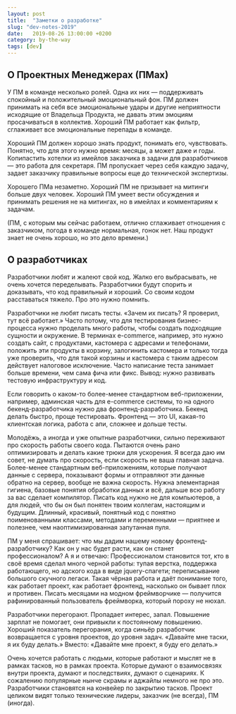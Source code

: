 ```yaml
---
layout: post
title:  "Заметки о разработке"
slug: "dev-notes-2019"
date:   2019-08-26 13:00:00 +0200
category: by-the-way
tags: [dev]
---
```


## О Проектных Менеджерах (ПМах)

У ПМ в команде несколько ролей. Одна их них — поддерживать спокойный и положительный эмоциональный фон. ПМ должен принимать на себя все эмоциональные удары и другие неприятности исходящие от Владельца Продукта, не давать этим эмоциям просачиваться в коллектив. Хороший ПМ работает как фильтр, сглаживает все эмоциональные перепады в команде.

Хороший ПМ должен хорошо знать продукт, понимать его, чувствовать. Понятно, что для этого нужно время: месяцы, а может даже и годы. Копипастить хотелки из имейлов заказчика в задачи для разработчиков — это работа для секретаря. ПМ пропускает через себя каждую задачу, задает заказчику правильные вопросы еще до технической экспертизы.

Хорошего ПМа незаметно. Хороший ПМ не призывает на митинги больше двух человек. Хороший ПМ умеет вести обсуждения и принимать решения не на митингах, но в имейлах и комментариям к задачам.

(ПМ, с которым мы сейчас работаем, отлично сглаживает отношения с заказчиком, погода в команде нормальная, гонок нет. Наш продукт знает не очень хорошо, но это дело времени.)

## О разработчиках

Разработчики любят и жалеют свой код. Жалко его выбрасывать, не очень хочется переделывать. Разработчики будут спорить и доказывать, что код правильный и хороший. Со своим кодом расставаться тяжело. Про это нужно помнить.

Разработчики не любят писать тесты. «Зачем их писать? Я проверил, тут всё работает.» Часто потому, что для тестирования бизнес-процесса нужно проделать много работы, чтобы создать подходящие сущности и окружение. В терминах e-commerce, например, это нужно создать сайт, с продуктами, кастомера с адресами и телефонами, положить эти продукты в корзину, залогинить кастомера и только тогда уже проверить, что для такой корзины и кастомера с таким адресом действует налоговое исключение. Часто написание теста занимает больше времени, чем сама фича или фикс. Вывод: нужно развивать тестовую инфраструктуру и код.

Если говорить о каком-то более-менее стандартном веб-приложении, например, админская часть для e-commerce системы, то на одного бекенд-разработчика нужно два фронтенд-разработчика. Бекенд делать быстро, проще тестировать. Фронтенд — это UI, какая-то клиентская логика, работа с апи, сложнее и дольше тесты.

Молодёжь, а иногда и уже опытные разработчики, сильно переживают про скорость работы своего кода. Пытаются очень рано оптимизировать и делать какие трюки для ускорения. Я всегда даю им совет, не думать про скорость, если скорость не ваша главная задача. Более-менее стандартным веб-приложениям, которые получают данные с сервера, показывают формы и отправляют эти данные обратно на сервер, вообще не важна скорость. Нужна элементарная гигиена, базовые понятия обработки данных и всё, дальше всю работу за вас сделает компилятор. Писать код нужно не для компьютеров, а для людей, что бы он был понятен твоим коллегам, настоящим и будущим. Длинный, красивый, понятный код с понятно поименованными классами, методами и переменными — приятнее и полезнее, чем наоптимизированная запутанная пуля.

ПМ у меня спрашивает: что мы дадим нашему новому фронтенд-разработчику? Как он у нас будет расти, как он станет профессионалом? А я и отвечаю: Профессионалом становится тот, кто в своё время сделал много черной работы: тупая верстка, поддержка работающего, но адского кода в виде jquery-спагети; переписывание большого скучного легаси. Такая чёрная работа и даёт понимание того, как работает проект, как работает фронтенд, насколько он бывает плох и противен. Писать месяцами на модном фреймворчике — получится рафинированный пользователь фреймворка, который пороху не нюхал.

Разработчики перегорают. Пропадает интерес, запал. Повышение зарплат не помогает, они привыкли к постоянному повышению. Хороший показатель перегорания, когда синьёр разработчик возвращается с уровня проектов, до уровня задач. «Давайте мне таски, я их буду делать.» Вместо: «Давайте мне проект, я буду его делать.»

Очень хочется работать с людьми, которые работают и мыслят не в рамках тасков, но в рамках проекта. Которые думают о взаимосвязях внутри проекта, думают и последствиях, думают о сценариях. К сожалению популярные нынче скрамы и аджайлы немного не про это. Разработчики становятся на конвейер по закрытию тасков. Проект целиком видят только технические лидеры, заказчик (не всегда), ПМ (иногда).
